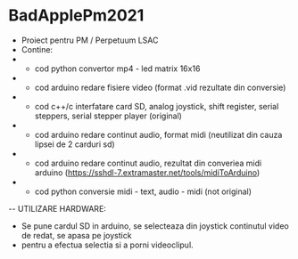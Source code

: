 # BadApplePm2021

* Proiect pentru PM / Perpetuum LSAC
* Contine: 
*   - cod python convertor mp4 - led matrix 16x16
*   - cod arduino redare fisiere video (format .vid rezultate din conversie)
*   - cod c++/c interfatare card SD, analog joystick, shift register, serial steppers, serial stepper player (original)
*   - cod arduino redare continut audio, format midi (neutilizat din cauza lipsei de 2 carduri sd)
*   - cod arduino redare continut audio, rezultat din converiea midi arduino (https://sshdl-7.extramaster.net/tools/midiToArduino)
*   - cod python conversie midi - text, audio - midi (not original)

-- UTILIZARE HARDWARE:
- Se pune cardul SD in arduino, se selecteaza din joystick continutul video de redat, se apasa pe joystick
- pentru a efectua selectia si a porni videoclipul.
